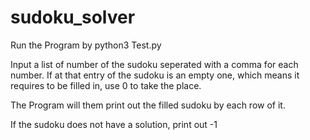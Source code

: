 # sudoku_solver

Run the Program by python3 Test.py

Input a list of number of the sudoku seperated with a comma for each number. 
If at that entry of the sudoku is an empty one, which means it requires to be filled in, use 0 to take the place.

The Program will them print out the filled sudoku by each row of it.

If the sudoku does not have a solution, print out -1
